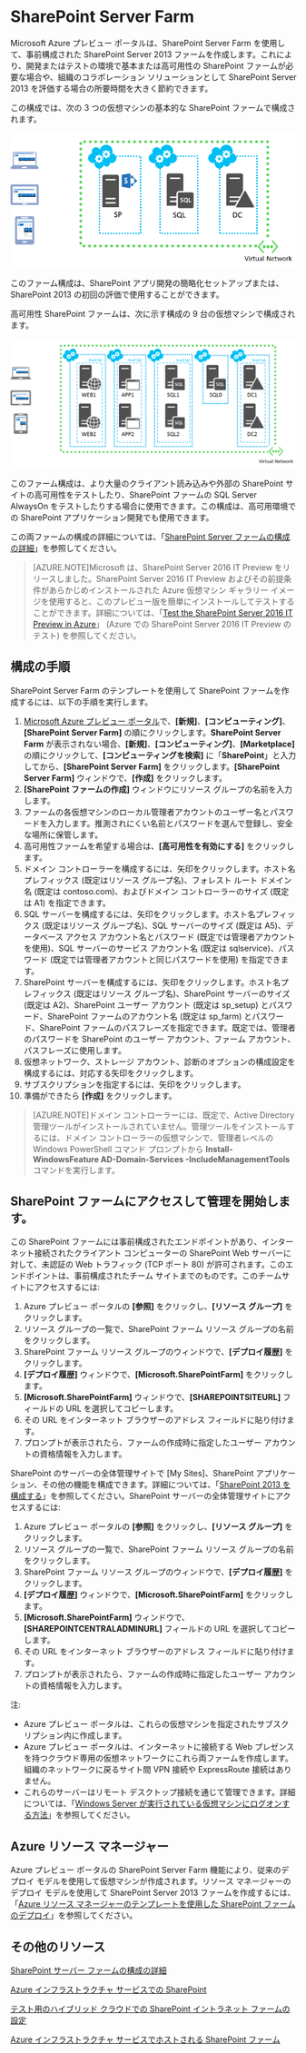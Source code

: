<properties
	pageTitle="SharePoint サーバー ファーム | Microsoft Azure"
	description="Azure プレビュー ポータルの SharePoint サーバー ファームを使用して、新規の基本または高可用性 SharePoint Server 2013 ファームをすばやく作成します。"
	services="virtual-machines"
	documentationCenter=""
	authors="JoeDavies-MSFT"
	manager="timlt"
	editor=""
	tags="azure-service-management"/>

<tags
	ms.service="virtual-machines"
	ms.workload="infrastructure-services"
	ms.tgt_pltfrm="vm-windows-sharepoint"
	ms.devlang="na"
	ms.topic="article"
	ms.date="07/07/2015"
	ms.author="josephd"/>

# SharePoint Server Farm

Microsoft Azure プレビュー ポータルは、SharePoint Server Farm を使用して、事前構成された SharePoint Server 2013 ファームを作成します。これにより、開発またはテストの環境で基本または高可用性の SharePoint ファームが必要な場合や、組織のコラボレーション ソリューションとして SharePoint Server 2013 を評価する場合の所要時間を大きく節約できます。

この構成では、次の 3 つの仮想マシンの基本的な SharePoint ファームで構成されます。

![sharepointfarm](./media/virtual-machines-sharepoint-farm-azure-preview/SPFarm_Basic.png)

このファーム構成は、SharePoint アプリ開発の簡略化セットアップまたは、SharePoint 2013 の初回の評価で使用することができます。

高可用性 SharePoint ファームは、次に示す構成の 9 台の仮想マシンで構成されます。

![sharepointfarm](./media/virtual-machines-sharepoint-farm-azure-preview/SPFarm_HighAvail.png)

このファーム構成は、より大量のクライアント読み込みや外部の SharePoint サイトの高可用性をテストしたり、SharePoint ファームの SQL Server AlwaysOn をテストしたりする場合に使用できます。この構成は、高可用環境での SharePoint アプリケーション開発でも使用できます。

この両ファームの構成の詳細については、「[SharePoint Server ファームの構成の詳細](virtual-machines-sharepoint-farm-config-azure-preview.md)」を参照してください。

> [AZURE.NOTE]Microsoft は、SharePoint Server 2016 IT Preview をリリースしました。SharePoint Server 2016 IT Preview およびその前提条件があらかじめインストールされた Azure 仮想マシン ギャラリー イメージを使用すると、このプレビュー版を簡単にインストールしてテストすることができます。詳細については、「[Test the SharePoint Server 2016 IT Preview in Azure](http://azure.microsoft.com/blog/test-sharepoint-server-2016-it-preview-4/)」 (Azure での SharePoint Server 2016 IT Preview のテスト) を参照してください。

## 構成の手順

SharePoint Server Farm のテンプレートを使用して SharePoint ファームを作成するには、以下の手順を実行します。

1. [Microsoft Azure プレビュー ポータル](https://portal.azure.com/)で、**[新規]**、**[コンピューティング]**、**[SharePoint Server Farm]** の順にクリックします。**SharePoint Server Farm** が表示されない場合、**[新規]**、**[コンピューティング]**、**[Marketplace]** の順にクリックして、**[コンピューティングを検索]** に「**SharePoint**」と入力してから、**[SharePoint Server Farm]** をクリックします。**[SharePoint Server Farm]** ウィンドウで、**[作成]** をクリックします。
2. **[SharePoint ファームの作成]** ウィンドウにリソース グループの名前を入力します。
3. ファームの各仮想マシンのローカル管理者アカウントのユーザー名とパスワードを入力します。推測されにくい名前とパスワードを選んで登録し、安全な場所に保管します。
4. 高可用性ファームを希望する場合は、**[高可用性を有効にする]** をクリックします。
5. ドメイン コントローラーを構成するには、矢印をクリックします。ホスト名プレフィックス (既定はリソース グループ名)、フォレスト ルート ドメイン名 (既定は contoso.com)、およびドメイン コントローラーのサイズ (既定は A1) を指定できます。
6. SQL サーバーを構成するには、矢印をクリックします。ホスト名プレフィックス (既定はリソース グループ名)、SQL サーバーのサイズ (既定は A5)、データベース アクセス アカウント名とパスワード (既定では管理者アカウントを使用)、SQL サーバーのサービス アカウント名 (既定は sqlservice)、パスワード (既定では管理者アカウントと同じパスワードを使用) を指定できます。
7. SharePoint サーバーを構成するには、矢印をクリックします。ホスト名プレフィックス (既定はリソース グループ名)、SharePoint サーバーのサイズ (既定は A2)、SharePoint ユーザー アカウント (既定は sp\_setup) とパスワード、SharePoint ファームのアカウント名 (既定は sp\_farm) とパスワード、SharePoint ファームのパスフレーズを指定できます。既定では、管理者のパスワードを SharePoint のユーザー アカウント、ファーム アカウント、パスフレーズに使用します。
8. 仮想ネットワーク、ストレージ アカウント、診断のオプションの構成設定を構成するには、対応する矢印をクリックします。
9. サブスクリプションを指定するには、矢印をクリックします。
10. 準備ができたら **[作成]** をクリックします。

> [AZURE.NOTE]ドメイン コントローラーには、既定で、Active Directory 管理ツールがインストールされていません。管理ツールをインストールするには、ドメイン コントローラーの仮想マシンで、管理者レベルの Windows PowerShell コマンド プロンプトから **Install-WindowsFeature AD-Domain-Services -IncludeManagementTools** コマンドを実行します。

## SharePoint ファームにアクセスして管理を開始します。

この SharePoint ファームには事前構成されたエンドポイントがあり、インターネット接続されたクライアント コンピューターの SharePoint Web サーバーに対して、未認証の Web トラフィック (TCP ポート 80) が許可されます。このエンドポイントは、事前構成されたチーム サイトまでのものです。このチームサイトにアクセスするには:

1.	Azure プレビュー ポータルの **[参照]** をクリックし、**[リソース グループ]** をクリックします。
2.	リソース グループの一覧で、SharePoint ファーム リソース グループの名前をクリックします。
3.	SharePoint ファーム リソース グループのウィンドウで、**[デプロイ履歴]** をクリックします。
4.	**[デプロイ履歴]** ウィンドウで、**[Microsoft.SharePointFarm]** をクリックします。
5.	**[Microsoft.SharePointFarm]** ウィンドウで、**[SHAREPOINTSITEURL]** フィールドの URL を選択してコピーします。
6.	その URL をインターネット ブラウザーのアドレス フィールドに貼り付けます。
7.	プロンプトが表示されたら、ファームの作成時に指定したユーザー アカウントの資格情報を入力します。

SharePoint のサーバーの全体管理サイトで [My Sites]、SharePoint アプリケーション、その他の機能を構成できます。詳細については、「[SharePoint 2013 を構成する](http://technet.microsoft.com/library/ee836142.aspx)」を参照してください。SharePoint サーバーの全体管理サイトにアクセスするには:

1.	Azure プレビュー ポータルの **[参照]** をクリックし、**[リソース グループ]** をクリックします。
2.	リソース グループの一覧で、SharePoint ファーム リソース グループの名前をクリックします。
3.	SharePoint ファーム リソース グループのウィンドウで、**[デプロイ履歴]** をクリックします。
4.	**[デプロイ履歴]** ウィンドウで、**[Microsoft.SharePointFarm]** をクリックします。
5.	**[Microsoft.SharePointFarm]** ウィンドウで、**[SHAREPOINTCENTRALADMINURL]** フィールドの URL を選択してコピーします。
6.	その URL をインターネット ブラウザーのアドレス フィールドに貼り付けます。
7.	プロンプトが表示されたら、ファームの作成時に指定したユーザー アカウントの資格情報を入力します。


注:

- Azure プレビュー ポータルは、これらの仮想マシンを指定されたサブスクリプション内に作成します。
- Azure プレビュー ポータルは、インターネットに接続する Web プレゼンスを持つクラウド専用の仮想ネットワークにこれら両ファームを作成します。組織のネットワークに戻るサイト間 VPN 接続や ExpressRoute 接続はありません。
- これらのサーバーはリモート デスクトップ接続を通じて管理できます。詳細については、「[Windows Server が実行されている仮想マシンにログオンする方法](virtual-machines-log-on-windows-server.md)」を参照してください。

## Azure リソース マネージャー

Azure プレビュー ポータルの SharePoint Server Farm 機能により、従来のデプロイ モデルを使用して仮想マシンが作成されます。リソース マネージャーのデプロイ モデルを使用して SharePoint Server 2013 ファームを作成するには、「[Azure リソース マネージャーのテンプレートを使用した SharePoint ファームのデプロイ](virtual-machines-workload-template-sharepoint.md)」を参照してください。

## その他のリソース

[SharePoint サーバー ファームの構成の詳細](virtual-machines-sharepoint-farm-config-azure-preview.md)

[Azure インフラストラクチャ サービスでの SharePoint](http://msdn.microsoft.com/library/azure/dn275955.aspx)

[テスト用のハイブリッド クラウドでの SharePoint イントラネット ファームの設定](../virtual-network/virtual-networks-setup-sharepoint-hybrid-cloud-testing.md)

[Azure インフラストラクチャ サービスでホストされる SharePoint ファーム](virtual-machines-sharepoint-infrastructure-services.md)

<!---HONumber=Sept15_HO2-->